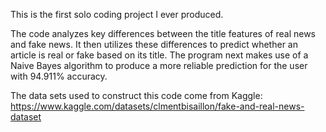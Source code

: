 This is the first solo coding project I ever produced.

The code analyzes key differences between the title features of real news and fake news. It then utilizes these differences to predict whether an article is real or fake based on its title. The program next makes use of a Naive Bayes algorithm to produce a more reliable prediction for the user with 94.911% accuracy. 

The data sets used to construct this code come from Kaggle: https://www.kaggle.com/datasets/clmentbisaillon/fake-and-real-news-dataset
